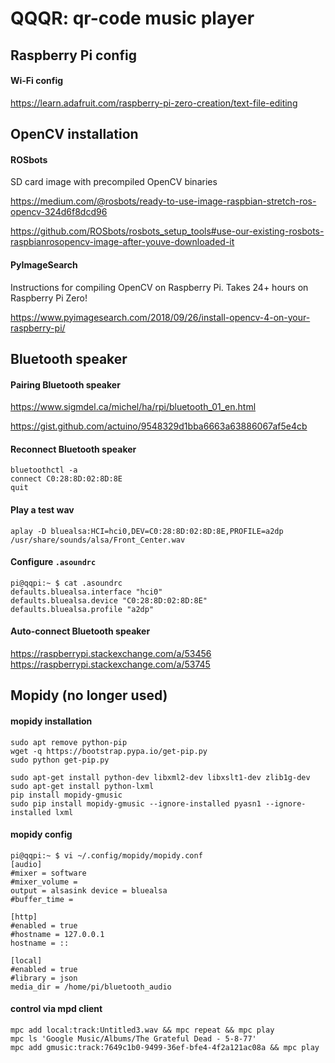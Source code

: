 # QQQR: qr-code music player

## Raspberry Pi config

#### Wi-Fi config

https://learn.adafruit.com/raspberry-pi-zero-creation/text-file-editing

## OpenCV installation

#### ROSbots

SD card image with precompiled OpenCV binaries

https://medium.com/@rosbots/ready-to-use-image-raspbian-stretch-ros-opencv-324d6f8dcd96

https://github.com/ROSbots/rosbots_setup_tools#use-our-existing-rosbots-raspbianrosopencv-image-after-youve-downloaded-it

#### PyImageSearch

Instructions for compiling OpenCV on Raspberry Pi. Takes 24+ hours on Raspberry Pi Zero!

https://www.pyimagesearch.com/2018/09/26/install-opencv-4-on-your-raspberry-pi/

## Bluetooth speaker

#### Pairing Bluetooth speaker

https://www.sigmdel.ca/michel/ha/rpi/bluetooth_01_en.html

https://gist.github.com/actuino/9548329d1bba6663a63886067af5e4cb

#### Reconnect Bluetooth speaker

```
bluetoothctl -a
connect C0:28:8D:02:8D:8E
quit
```

#### Play a test wav

```
aplay -D bluealsa:HCI=hci0,DEV=C0:28:8D:02:8D:8E,PROFILE=a2dp /usr/share/sounds/alsa/Front_Center.wav
```

#### Configure `.asoundrc`

```
pi@qqpi:~ $ cat .asoundrc
defaults.bluealsa.interface "hci0"
defaults.bluealsa.device "C0:28:8D:02:8D:8E"
defaults.bluealsa.profile "a2dp"
```

#### Auto-connect Bluetooth speaker

https://raspberrypi.stackexchange.com/a/53456
https://raspberrypi.stackexchange.com/a/53745

## Mopidy (no longer used)

#### mopidy installation

```
sudo apt remove python-pip
wget -q https://bootstrap.pypa.io/get-pip.py
sudo python get-pip.py

sudo apt-get install python-dev libxml2-dev libxslt1-dev zlib1g-dev
sudo apt-get install python-lxml
pip install mopidy-gmusic
sudo pip install mopidy-gmusic --ignore-installed pyasn1 --ignore-installed lxml
```

#### mopidy config

```
pi@qqpi:~ $ vi ~/.config/mopidy/mopidy.conf
[audio]
#mixer = software
#mixer_volume =
output = alsasink device = bluealsa
#buffer_time =

[http]
#enabled = true
#hostname = 127.0.0.1
hostname = ::

[local]
#enabled = true
#library = json
media_dir = /home/pi/bluetooth_audio
```

#### control via mpd client

```
mpc add local:track:Untitled3.wav && mpc repeat && mpc play
mpc ls 'Google Music/Albums/The Grateful Dead - 5-8-77'
mpc add gmusic:track:7649c1b0-9499-36ef-bfe4-4f2a121ac08a && mpc play
```
